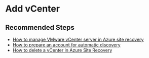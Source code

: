 <properties
    pageTitle="Site Recovery (VMware to Azure)/Add vCenter"
    description="Site Recovery (VMware to Azure)/Common issues during add vCenter"
    service="microsoft.recoveryservices"
    resource="vaults"
    authors="AnoopVasudavan, TobyTu"
    ms.author="aaronmax"
    displayOrder=""
    selfHelpType="generic"
    supportTopicIds="32680624"
    resourceTags=""
    productPesIds="16370"
    cloudEnvironments="public"
    articleId="72842b51-f522-4acb-9ef4-f78c5e87ec25"
/>

# Add vCenter

## **Recommended Steps**

- [How to manage VMware vCenter server in Azure site recovery](https://docs.microsoft.com/azure/site-recovery/vmware-azure-manage-vcenter)
- [How to prepare an account for automatic discovery](https://docs.microsoft.com/azure/site-recovery/vmware-azure-manage-vcenter#set-up-an-account-for-automatic-discovery)
- [How to delete a vCenter in Azure Site Recovery](https://docs.microsoft.com/azure/site-recovery/vmware-azure-manage-vcenter#delete-a-vcenter-server)
